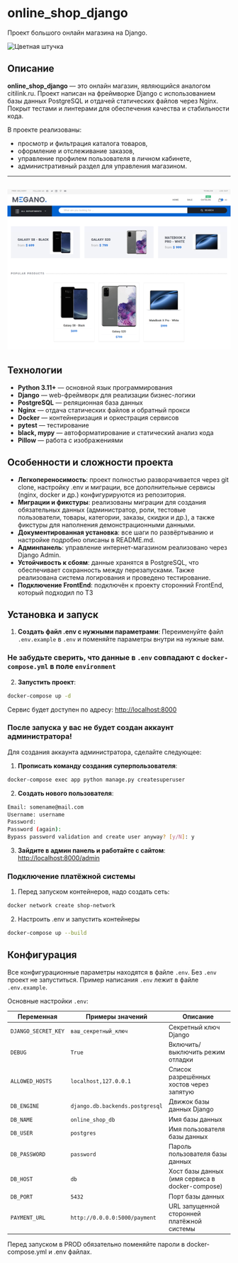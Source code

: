 # online_shop_django

Проект большого онлайн магазина на Django.

![Цветная штучка](https://img.shields.io/badge/%20onlineshop-Django-blue)

## Описание

**online_shop_django** — это онлайн магазин, являющийся аналогом citilink.ru. Проект написан на фреймворке Django с использованием базы данных PostgreSQL и отдачей статических файлов через Nginx. Покрыт тестами и линтерами для обеспечения качества и стабильности кода.

В проекте реализованы:
- просмотр и фильтрация каталога товаров,
- оформление и отслеживание заказов,
- управление профилем пользователя в личном кабинете,
- административный раздел для управления магазином.

---
![Пример работы сервиса](image.png)
---


## Технологии

- **Python 3.11+** — основной язык программирования
- **Django** — web-фреймворк для реализации бизнес-логики
- **PostgreSQL** — реляционная база данных
- **Nginx** — отдача статических файлов и обратный прокси
- **Docker** — контейнеризация и оркестрация сервисов
- **pytest** — тестирование
- **black, mypy** — автоформатирование и статический анализ кода
- **Pillow** — работа с изображениями


## Особенности и сложности проекта

- **Легкопереносимость**: проект полностью разворачивается через git clone, настройку .env и миграции, все дополнительные сервисы (nginx, docker и др.) конфигурируются из репозитория.
- **Миграции и фикстуры**: реализованы миграции для создания обязательных данных (администратор, роли, тестовые пользователи, товары, категории, заказы, скидки и др.), а также фикстуры для наполнения демонстрационными данными.
- **Документированная установка**: все шаги по развёртыванию и настройке подробно описаны в README.md.
- **Админпанель**: управление интернет-магазином реализовано через Django Admin.
- **Устойчивость к сбоям**: данные хранятся в PostgreSQL, что обеспечивает сохранность между перезапусками. Также реализована система логирования и проведено тестирование.
- **Подключение FrontEnd**: подключён к проекту сторонний FrontEnd, который подходил по ТЗ

## Установка и запуск
1. **Создать файл .env с нужными параметрами**:
Переименуйте файл `.env.example` в `.env` и поменяйте параметры внутри на нужные вам.

### Не забудьте сверить, что данные в `.env` совпадают с `docker-compose.yml` в поле `environment`

2. **Запустить проект**:
```bash
docker-compose up -d
```

Сервис будет доступен по адресу: [http://localhost:8000](http://localhost:8000)

### После запуска у вас не будет создан аккаунт администратора!

Для создания аккаунта администратора, сделайте следующее:

1. **Прописать команду создания суперпользователя**:
```bash
docker-compose exec app python manage.py createsuperuser
```

2. **Создать нового пользователя**:
```bash
Email: somename@mail.com
Username: username
Password: 
Password (again): 
Bypass password validation and create user anyway? [y/N]: y
```

3. **Зайдите в админ панель и работайте с сайтом**:
[http://localhost:8000/admin](http://localhost:8000/admin)

### Подключение платёжной системы

1. Перед запуском контейнеров, надо создать сеть:
```bash
docker network create shop-network
```

2. Настроить .env и запустить контейнеры
```bash
docker-compose up --build
```


## Конфигурация

Все конфигурационные параметры находятся в файле `.env`.
Без `.env` проект не запуститься. Пример написания `.env` лежит в файле `.env.example`.

Основные настройки `.env`:

| Переменная         | Примеры значений               | Описание                                        |
|--------------------|--------------------------------|-------------------------------------------------|
| `DJANGO_SECRET_KEY`| `ваш_секретный_ключ`           | Секретный ключ Django                           |
| `DEBUG`            | `True`                         | Включить/выключить режим отладки                |
| `ALLOWED_HOSTS`    | `localhost,127.0.0.1`          | Список разрешённых хостов через запятую         |
| `DB_ENGINE`        | `django.db.backends.postgresql`| Движок базы данных Django                       |
| `DB_NAME`          | `online_shop_db`               | Имя базы данных                                 |
| `DB_USER`          | `postgres`                     | Имя пользователя базы данных                    |
| `DB_PASSWORD`      | `password`                     | Пароль пользователя базы данных                 |
| `DB_HOST`          | `db`                           | Хост базы данных (имя сервиса в docker-compose) |
| `DB_PORT`          | `5432`                         | Порт базы данных                                |
| `PAYMENT_URL`      | `http://0.0.0.0:5000/payment`  | URL запущенной сторонней платёжной системы      |

Перед запуском в PROD обязательно поменяйте пароли в docker-compose.yml и .env файлах.
